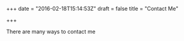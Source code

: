 +++
date = "2016-02-18T15:14:53Z"
draft = false
title = "Contact Me"

+++

There are many ways to contact me
